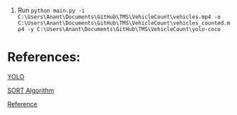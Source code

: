 

1. Run 
```python main.py -i C:\Users\Anant\Documents\GitHub\TMS\VehicleCount\vehicles.mp4 -o C:\Users\Anant\Documents\GitHub\TMS\VehicleCount\vehicles_counted.mp4 -y C:\Users\Anant\Documents\GitHub\TMS\VehicleCount\yolo-coco``` 


# References:


[YOLO](https://www.pyimagesearch.com/2018/11/12/yolo-object-detection-with-opencv/)

[SORT Algorithm](https://github.com/abewley/sort)

[Reference](https://github.com/guillelopez/python-traffic-counter-with-yolo-and-sort)
